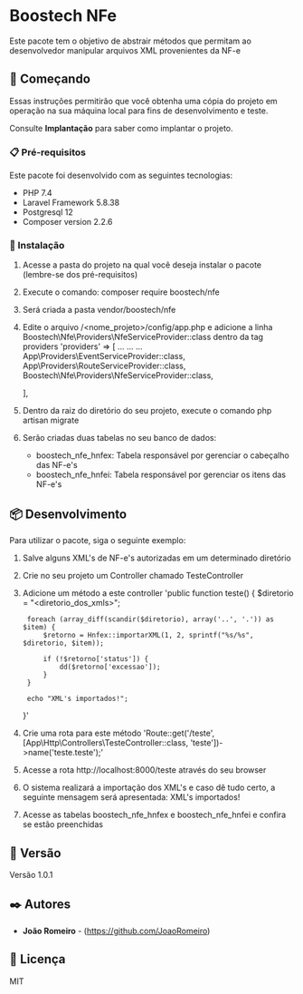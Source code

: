# Boostech NFe

Este pacote tem o objetivo de abstrair métodos que permitam ao desenvolvedor manipular arquivos XML provenientes da NF-e

## 🚀 Começando

Essas instruções permitirão que você obtenha uma cópia do projeto em operação na sua máquina local para fins de desenvolvimento e teste.

Consulte **Implantação** para saber como implantar o projeto.

### 📋 Pré-requisitos

Este pacote foi desenvolvido com as seguintes tecnologias:
- PHP 7.4
- Laravel Framework 5.8.38
- Postgresql 12
- Composer version 2.2.6

### 🔧 Instalação

1) Acesse a pasta do projeto na qual você deseja instalar o pacote (lembre-se dos pré-requisitos)
2) Execute o comando: composer require boostech/nfe
3) Será criada a pasta vendor/boostech/nfe
4) Edite o arquivo /<nome_projeto>/config/app.php e adicione a linha Boostech\Nfe\Providers\NfeServiceProvider::class dentro da tag providers
    'providers' => [
        ...
        ...
        ...
        App\Providers\EventServiceProvider::class,
        App\Providers\RouteServiceProvider::class,
        Boostech\Nfe\Providers\NfeServiceProvider::class,

    ],
5) Dentro da raiz do diretório do seu projeto, execute o comando php artisan migrate
6) Serão criadas duas tabelas no seu banco de dados:
    - boostech_nfe_hnfex: Tabela responsável por gerenciar o cabeçalho das NF-e's
    - boostech_nfe_hnfei: Tabela responsável por gerenciar os itens das NF-e's

## 📦 Desenvolvimento

Para utilizar o pacote, siga o seguinte exemplo:

1) Salve alguns XML's de NF-e's autorizadas em um determinado diretório
2) Crie no seu projeto um Controller chamado TesteController
3) Adicione um método a este controller
    'public function teste()
    {
        $diretorio = "<diretorio_dos_xmls>";

        foreach (array_diff(scandir($diretorio), array('..', '.')) as $item) {
            $retorno = Hnfex::importarXML(1, 2, sprintf("%s/%s", $diretorio, $item));

            if (!$retorno['status']) {
                dd($retorno['excessao']);
            }
        }

        echo "XML's importados!";
    }'

4) Crie uma rota para este método
    'Route::get('/teste', [App\Http\Controllers\TesteController::class, 'teste'])->name('teste.teste');'
5) Acesse a rota http://localhost:8000/teste através do seu browser
6) O sistema realizará a importação dos XML's e caso dê tudo certo, a seguinte mensagem será apresentada: XML's importados!
7) Acesse as tabelas boostech_nfe_hnfex e boostech_nfe_hnfei e confira se estão preenchidas

## 📌 Versão

Versão 1.0.1

## ✒️ Autores

* **João Romeiro** - (https://github.com/JoaoRomeiro)

## 📄 Licença

MIT
